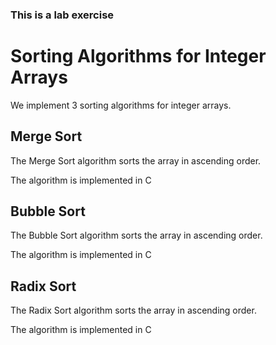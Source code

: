 ### This is a lab exercise 

# Sorting Algorithms for Integer Arrays

We implement 3 sorting algorithms for integer arrays.

## Merge Sort

The Merge Sort algorithm sorts the array in ascending order.

The algorithm is implemented in C

## Bubble Sort

The Bubble Sort algorithm sorts the array in ascending order.

The algorithm is implemented in C

## Radix Sort

The Radix Sort algorithm sorts the array in ascending order.

The algorithm is implemented in C

